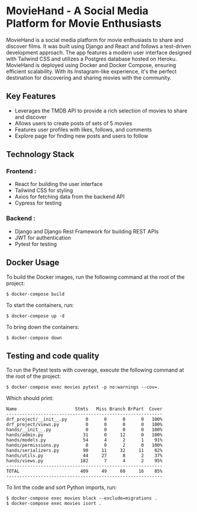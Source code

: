 # MovieHand - A Social Media Platform for Movie Enthusiasts
MovieHand is a social media platform for movie enthusiasts to share and discover films. It was built using Django and React and follows a test-driven development approach. The app features a modern user interface designed with Tailwind CSS and utilizes a Postgres database hosted on Heroku. MovieHand is deployed using Docker and Docker Compose, ensuring efficient scalability. With its Instagram-like experience, it's the perfect destination for discovering and sharing movies with the community.

## Key Features

- Leverages the TMDB API to provide a rich selection of movies to share and discover
- Allows users to create posts of sets of 5 movies
- Features user profiles with likes, follows, and comments
- Explore page for finding new posts and users to follow

## Technology Stack

### Frontend :

- React for building the user interface
- Tailwind CSS for styling
- Axios for fetching data from the backend API
- Cypress for testing

### Backend : 

- Django and Django Rest Framework for building REST APIs
- JWT for authentication
- Pytest for testing

## Docker Usage

To build the Docker images, run the following command at the root of the project:
```
$ docker-compose build
```

To start the containers, run:
```
$ docker-compose up -d
```

To bring down the containers:
```
$ docker-compose down
```

## Testing and code quality

To run the Pytest tests with coverage, execute the following command at the root of the project:
```
$ docker-compose exec movies pytest -p no:warnings --cov=.
```

Which should print:
```
Name                      Stmts   Miss Branch BrPart  Cover
-----------------------------------------------------------
drf_project/__init__.py       0      0      0      0   100%
drf_project/views.py          0      0      0      0   100%
hands/__init__.py             0      0      0      0   100%
hands/admin.py               31      0     12      0   100%
hands/models.py              54      4      2      1    91%
hands/permissions.py          8      0      2      0   100%
hands/serializers.py         90     11     32     11    82%
hands/utils.py               44     27      8      2    37%
hands/views.py              182      7      4      2    95%
-----------------------------------------------------------
TOTAL                       409     49     60     16    85%
-----------------------------------------------------------
```

To lint the code and sort Python imports, run:
```
$ docker-compose exec movies black --exclude=migrations .
$ docker-compose exec movies isort .
```
